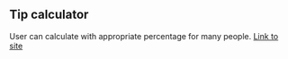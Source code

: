 ## Tip calculator
User can calculate with appropriate percentage for many people.
[Link to site](https://lebedenkoandrii.github.io/tip_calculator/)
